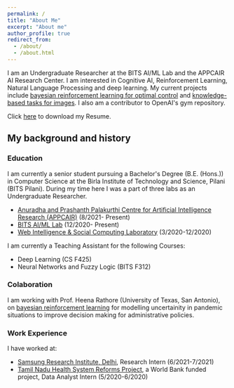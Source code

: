 ```yaml
---
permalink: /
title: "About Me"
excerpt: "About me"
author_profile: true
redirect_from: 
  - /about/
  - /about.html
---
```

I am an Undergraduate Researcher at the BITS AI/ML Lab and the APPCAIR AI Research Center. I am interested in Cognitive AI, Reinforcement Learning, Natural Language Processing and deep learning. My current projects include  <a href="#brl">bayesian reinforcement learning for optimal control</a> and <a href="#rpf">knowledge-based tasks for images</a>. I also am a contributor to OpenAI's gym repository.

Click <a href="https://github.com/alfred100p/alfred100p.github.io/raw/master/files/Alfred_William_Jacob__Resume.pdf">here</a> to download my Resume.

## My background and history

### Education
I am currently a senior student pursuing a Bachelor's Degree (B.E. (Hons.)) in Computer Science at the Birla Institute of Technology and Science, Pilani (BITS Pilani). During my time here I was a part of three labs as an Undergraduate Researcher. 

* <a href="https:alfred100p.github.io/portfolio/appcair">Anuradha and Prashanth Palakurthi Centre for Artificial Intelligence Research (APPCAIR)</a> (8/2021- Present)
* <a href="https:alfred100p.github.io/portfolio/aiml">BITS AI/ML Lab</a> (12/2020- Present)
* <a href="https:alfred100p.github.io/portfolio/wisoc">Web Intelligence & Social Computing Laboratory</a> (3/2020-12/2020)

I am currently a Teaching Assistant for the following Courses:

* Deep Learning (CS F425)
* Neural Networks and Fuzzy Logic (BITS F312)

### Colaboration
I am working with Prof. Heena Rathore (University of Texas, San Antonio), on <a href="#brl">bayesian reinforcement learning</a> for modelling uncertainity in pandemic situations to improve decision making for administrative policies.

### Work Experience
I have worked at:

* <a href="https:alfred100p.github.io/portfolio/sri">Samsung Research Institute, Delhi</a>, Research Intern (6/2021-7/2021)
* <a href="https:alfred100p.github.io/portfolio/wb">Tamil Nadu Health System Reforms Project</a>, a World Bank funded project, Data Analyst Intern (5/2020-6/2020)


<!---
## My work and research

"Computers are my jetpack to propel me to my goals, Deep Learning is the additional nuclear booster pack."
*-Alfred*
I have published work related to detecting Hate Speech in tweets in Hindi and English.


I use qualitative, quantitative, and computational methods to holistically investigate socio-technical systems of technology and knowledge production. I have a particular focus on decentralized communities and institutions, such as open source software, scientific research, peer production platforms (like Wikipedia), and social media sites. Most of my previous work has focused on [Wikipedia](http://enwp.org/Wikipedia), where I've studied the people and algorithms that produce and maintain an open encyclopedia. I’ve also studied scientific research networks and projects, including the [Long-Term Ecological Research Network](https://lternet.edu/), the [Open Science Grid](https://www.opensciencegrid.org/), and the [Moore-Sloan Data Science Environments](http://msdse.org/). I study topics including newcomer socialization, cooperation and conflict, community governance, specialization and professionalization, information verification and quality control, hackathons and community workshops, the roles of support staff and technicians, bias and discrimination, and diversity and inclusion. I also often focus on how these issues all intersect with and are embedded in the design of software and automated systems.


## My intellectual communities

I’m a disciplinary nomad, integrating disciplines like computer science, information science, social psychology, and organization/management science with fields like philosophy, sociology, anthropology, and history of science and technology. In terms of academic specialties, I spend a lot of my time in the fields of Science and Technology Studies, Computer-Supported Cooperative Work, and new media / internet studies. Methodologically, while I am trained as a qualitative ethnographer, I also rely on other qualitative, quantitative, and computational methods. I often use more statistical forms of analysis to contextualize and further support more qualitative approaches, frequently collaborating with people from other disciplines. I frequently speak at conferences and events, and I also consult with various groups, organizations, and companies about a wide range of topics.

-->
